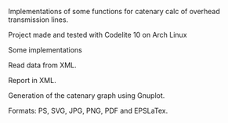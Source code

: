 Implementations of some functions for catenary calc of overhead transmission lines.

Project made and tested with Codelite 10 on Arch Linux

Some implementations

Read data from XML.

Report in XML.

Generation of the catenary graph using Gnuplot. 

Formats: PS, SVG, JPG, PNG, PDF and EPSLaTex.
